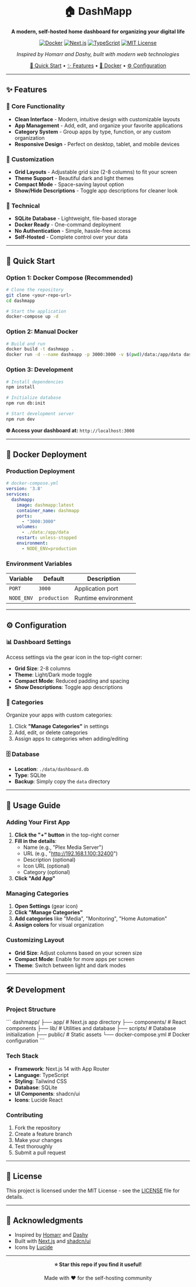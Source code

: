 <div align="center">

# 🏠 DashMapp

**A modern, self-hosted home dashboard for organizing your digital life**

[![Docker](https://img.shields.io/badge/Docker-Ready-blue?logo=docker)](https://docker.com)
[![Next.js](https://img.shields.io/badge/Next.js-14-black?logo=next.js)](https://nextjs.org)
[![TypeScript](https://img.shields.io/badge/TypeScript-Ready-blue?logo=typescript)](https://typescriptlang.org)
[![MIT License](https://img.shields.io/badge/License-MIT-green.svg)](https://choosealicense.com/licenses/mit/)

*Inspired by Homarr and Dashy, built with modern web technologies*

[🚀 Quick Start](#-quick-start) • [✨ Features](#-features) • [🐳 Docker](#-docker-deployment) • [⚙️ Configuration](#️-configuration)

</div>

---

## ✨ Features

### 🎯 **Core Functionality**
- **Clean Interface** - Modern, intuitive design with customizable layouts
- **App Management** - Add, edit, and organize your favorite applications
- **Category System** - Group apps by type, function, or any custom organization
- **Responsive Design** - Perfect on desktop, tablet, and mobile devices

### 🎨 **Customization**
- **Grid Layouts** - Adjustable grid size (2-8 columns) to fit your screen
- **Theme Support** - Beautiful dark and light themes
- **Compact Mode** - Space-saving layout option
- **Show/Hide Descriptions** - Toggle app descriptions for cleaner look

### 🔧 **Technical**
- **SQLite Database** - Lightweight, file-based storage
- **Docker Ready** - One-command deployment
- **No Authentication** - Simple, hassle-free access
- **Self-Hosted** - Complete control over your data

---

## 🚀 Quick Start

### Option 1: Docker Compose (Recommended)

```bash
# Clone the repository
git clone <your-repo-url>
cd dashmapp

# Start the application
docker-compose up -d
```

### Option 2: Manual Docker

```bash
# Build and run
docker build -t dashmapp .
docker run -d --name dashmapp -p 3000:3000 -v $(pwd)/data:/app/data dashmapp
```

### Option 3: Development

```bash
# Install dependencies
npm install

# Initialize database
npm run db:init

# Start development server
npm run dev
```

**🌐 Access your dashboard at:** `http://localhost:3000`

---

## 🐳 Docker Deployment

### Production Deployment

```yaml
# docker-compose.yml
version: '3.8'
services:
  dashmapp:
    image: dashmapp:latest
    container_name: dashmapp
    ports:
      - "3000:3000"
    volumes:
      - ./data:/app/data
    restart: unless-stopped
    environment:
      - NODE_ENV=production
```

### Environment Variables

| Variable | Default | Description |
|----------|---------|-------------|
| `PORT` | `3000` | Application port |
| `NODE_ENV` | `production` | Runtime environment |

---

## ⚙️ Configuration

### 📊 Dashboard Settings

Access settings via the gear icon in the top-right corner:

- **Grid Size**: 2-8 columns
- **Theme**: Light/Dark mode toggle
- **Compact Mode**: Reduced padding and spacing
- **Show Descriptions**: Toggle app descriptions

### 📂 Categories

Organize your apps with custom categories:

1. Click **"Manage Categories"** in settings
2. Add, edit, or delete categories
3. Assign apps to categories when adding/editing

### 🗄️ Database

- **Location**: `./data/dashboard.db`
- **Type**: SQLite
- **Backup**: Simply copy the `data` directory

---

## 🎯 Usage Guide

### Adding Your First App

1. **Click the "+" button** in the top-right corner
2. **Fill in the details**:
   - Name (e.g., "Plex Media Server")
   - URL (e.g., "http://192.168.1.100:32400")
   - Description (optional)
   - Icon URL (optional)
   - Category (optional)
3. **Click "Add App"**

### Managing Categories

1. **Open Settings** (gear icon)
2. **Click "Manage Categories"**
3. **Add categories** like "Media", "Monitoring", "Home Automation"
4. **Assign colors** for visual organization

### Customizing Layout

- **Grid Size**: Adjust columns based on your screen size
- **Compact Mode**: Enable for more apps per screen
- **Theme**: Switch between light and dark modes

---

## 🛠️ Development

### Project Structure

\`\`\`
dashmapp/
├── app/                 # Next.js app directory
├── components/          # React components
├── lib/                # Utilities and database
├── scripts/            # Database initialization
├── public/             # Static assets
└── docker-compose.yml  # Docker configuration
\`\`\`

### Tech Stack

- **Framework**: Next.js 14 with App Router
- **Language**: TypeScript
- **Styling**: Tailwind CSS
- **Database**: SQLite
- **UI Components**: shadcn/ui
- **Icons**: Lucide React

### Contributing

1. Fork the repository
2. Create a feature branch
3. Make your changes
4. Test thoroughly
5. Submit a pull request

---

## 📝 License

This project is licensed under the MIT License - see the [LICENSE](LICENSE) file for details.

---

## 🙏 Acknowledgments

- Inspired by [Homarr](https://github.com/ajnart/homarr) and [Dashy](https://github.com/Lissy93/dashy)
- Built with [Next.js](https://nextjs.org) and [shadcn/ui](https://ui.shadcn.com)
- Icons by [Lucide](https://lucide.dev)

---

<div align="center">

**⭐ Star this repo if you find it useful!**

Made with ❤️ for the self-hosting community

</div>
